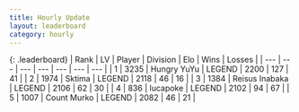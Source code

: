 ```yaml
---
title: Hourly Update
layout: leaderboard
category: hourly
---
```


{: .leaderboard}
| Rank | LV | Player | Division | Elo | Wins | Losses |
| --- | --- | --- | --- | --- | --- | --- |
| <span data-change="0">1</span> | 3235 | <span title="ID: 164871">Hungry YuYu</span> | LEGEND | <span data-change="0">2200</span> | <span data-change="0">127</span> | <span data-change="0">41</span> |
| <span data-change="0">2</span> | 1974 | <span title="ID: 353063">Sktima</span> | LEGEND | <span data-change="0">2118</span> | <span data-change="0">46</span> | <span data-change="0">16</span> |
| <span data-change="0">3</span> | 1384 | <span title="ID: 451068">Reisus Inabaka</span> | LEGEND | <span data-change="0">2106</span> | <span data-change="0">62</span> | <span data-change="0">30</span> |
| <span data-change="0">4</span> | 836 | <span title="ID: 41925">lucapoke</span> | LEGEND | <span data-change="0">2102</span> | <span data-change="0">94</span> | <span data-change="0">67</span> |
| <span data-change="2">5</span> | 1007 | <span title="ID: 498323">Count Murko</span> | LEGEND | <span data-change="29">2082</span> | <span data-change="5">46</span> | <span data-change="0">21</span> |